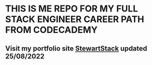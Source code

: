 # THIS IS ME REPO FOR MY FULL STACK ENGINEER CAREER PATH FROM CODECADEMY

## Visit my portfolio site [StewartStack](https://www.stewartstack.tech) updated 25/08/2022